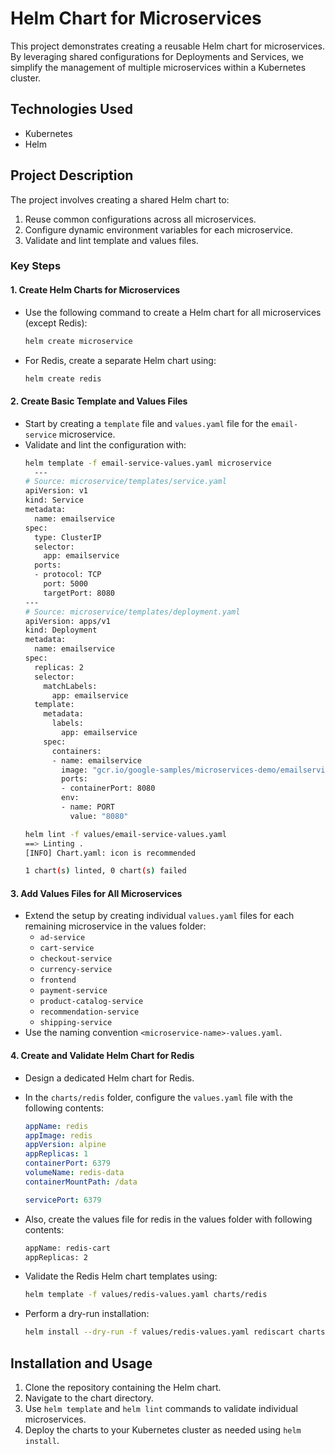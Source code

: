 # Helm Chart for Microservices

This project demonstrates creating a reusable Helm chart for microservices. By leveraging shared configurations for Deployments and Services, we simplify the management of multiple microservices within a Kubernetes cluster.

## Technologies Used
- Kubernetes
- Helm

## Project Description
The project involves creating a shared Helm chart to:
1. Reuse common configurations across all microservices.
2. Configure dynamic environment variables for each microservice.
3. Validate and lint template and values files.

### Key Steps

#### 1. Create Helm Charts for Microservices
- Use the following command to create a Helm chart for all microservices (except Redis):
  ```bash
  helm create microservice
  ```
- For Redis, create a separate Helm chart using:
  ```bash
  helm create redis
  ```

#### 2. Create Basic Template and Values Files
- Start by creating a `template` file and `values.yaml` file for the `email-service` microservice.
- Validate and lint the configuration with:
  ```bash
  helm template -f email-service-values.yaml microservice
    ---
  # Source: microservice/templates/service.yaml
  apiVersion: v1
  kind: Service
  metadata:
    name: emailservice
  spec:
    type: ClusterIP
    selector:
      app: emailservice
    ports:
    - protocol: TCP
      port: 5000
      targetPort: 8080
  ---
  # Source: microservice/templates/deployment.yaml
  apiVersion: apps/v1
  kind: Deployment
  metadata:
    name: emailservice
  spec:
    replicas: 2
    selector:
      matchLabels:
        app: emailservice
    template:
      metadata:
        labels:
          app: emailservice
      spec:
        containers:
        - name: emailservice
          image: "gcr.io/google-samples/microservices-demo/emailservice:v0.8.0"
          ports:
          - containerPort: 8080
          env:
          - name: PORT
            value: "8080"
  
  helm lint -f values/email-service-values.yaml
  ==> Linting .
  [INFO] Chart.yaml: icon is recommended
  
  1 chart(s) linted, 0 chart(s) failed
  ```

#### 3. Add Values Files for All Microservices
- Extend the setup by creating individual `values.yaml` files for each remaining microservice in the values folder:
  - `ad-service`
  - `cart-service`
  - `checkout-service`
  - `currency-service`
  - `frontend`
  - `payment-service`
  - `product-catalog-service`
  - `recommendation-service`
  - `shipping-service`
- Use the naming convention `<microservice-name>-values.yaml`.

#### 4. Create and Validate Helm Chart for Redis
- Design a dedicated Helm chart for Redis.
- In the `charts/redis` folder, configure the `values.yaml` file with the following contents:
  ```yaml
  appName: redis
  appImage: redis
  appVersion: alpine
  appReplicas: 1
  containerPort: 6379
  volumeName: redis-data
  containerMountPath: /data

  servicePort: 6379
  ```
- Also, create the values file for redis in the values folder with following contents:
  ```bash
  appName: redis-cart
  appReplicas: 2
  ```

- Validate the Redis Helm chart templates using:
  ```bash
  helm template -f values/redis-values.yaml charts/redis
  ```
- Perform a dry-run installation:
  ```bash
  helm install --dry-run -f values/redis-values.yaml rediscart charts/redis
  ```

## Installation and Usage
1. Clone the repository containing the Helm chart.
2. Navigate to the chart directory.
3. Use `helm template` and `helm lint` commands to validate individual microservices.
4. Deploy the charts to your Kubernetes cluster as needed using `helm install`.


